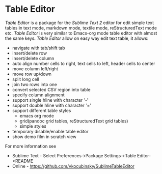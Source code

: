 # Table Editor

*Table Editor* is a package for the *Sublime Text 2* editor for edit simple text tables in text mode, markdown mode, textile mode, reStructuredText mode etc. *Table Editor* is very similar to Emacs-org mode table editor with almost the same keys. *Table Editor* allow on easy way edit text table, it allows:

- navigate with tab/shift tab 
- insert/delete row
- insert/delete column
- auto align number cells to right, text cells to left, header cells to center
- move column left/right
- move row up/down
- split long cell
- join two rows into one
- convert selected CSV region into table
- specify column alignment
- support single hline with character '-'
- support double hline with character '='
- support different table styles
    - emacs org mode
    - grid(pandoc grid tables, reStructuredText grid tables)
    - simple styles 
- temporary disable/enable table editor
- show demo film in scratch view

For more information see

* Sublime Text - Select Preferences->Package Settings->Table Editor->README
* Online - https://github.com/vkocubinsky/SublimeTableEditor




